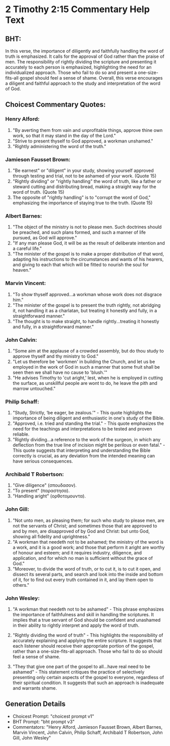 # 2 Timothy 2:15 Commentary Help Text

## BHT:
In this verse, the importance of diligently and faithfully handling the word of truth is emphasized. It calls for the approval of God rather than the praise of men. The responsibility of rightly dividing the scripture and presenting it accurately to each person is emphasized, highlighting the need for an individualized approach. Those who fail to do so and present a one-size-fits-all gospel should feel a sense of shame. Overall, this verse encourages a diligent and faithful approach to the study and interpretation of the word of God.

## Choicest Commentary Quotes:
### Henry Alford:
1. "By averting them from vain and unprofitable things, approve thine own work, so that it may stand in the day of the Lord." 
2. "Strive to present thyself to God approved, a workman unshamed."
3. "Rightly administering the word of the truth."

### Jamieson Fausset Brown:
1. "Be earnest" or "diligent" in your study, showing yourself approved through testing and trial, not to be ashamed of your work. (Quote 15)
2. "Rightly dividing" or "rightly handling" the word of truth, like a father or steward cutting and distributing bread, making a straight way for the word of truth. (Quote 15)
3. The opposite of "rightly handling" is to "corrupt the word of God," emphasizing the importance of staying true to the truth. (Quote 15)

### Albert Barnes:
1. "The object of the ministry is not to please men. Such doctrines should be preached, and such plans formed, and such a manner of life pursued, as God will approve."
2. "If any man please God, it will be as the result of deliberate intention and a careful life."
3. "The minister of the gospel is to make a proper distribution of that word, adapting his instructions to the circumstances and wants of his hearers, and giving to each that which will be fitted to nourish the soul for heaven."

### Marvin Vincent:
1. "To show thyself approved...a workman whose work does not disgrace him." 
2. "The minister of the gospel is to present the truth rightly, not abridging it, not handling it as a charlatan, but treating it honestly and fully, in a straightforward manner." 
3. "The thought is to make straight, to handle rightly...treating it honestly and fully, in a straightforward manner."

### John Calvin:
1. "Some aim at the applause of a crowded assembly, but do thou study to approve thyself and thy ministry to God."
2. "Let us therefore be 'workmen' in building the Church, and let us be employed in the work of God in such a manner that some fruit shall be seen then we shall have no cause to 'blush.'"
3. "He advises Timothy to 'cut aright,' lest, when he is employed in cutting the surface, as unskillful people are wont to do, he leave the pith and marrow untouched."

### Philip Schaff:
1. "Study, Strictly, ‘be eager, be zealous.’" - This quote highlights the importance of being diligent and enthusiastic in one's study of the Bible.
2. "Approved, i.e. tried and standing the trial." - This quote emphasizes the need for the teachings and interpretations to be tested and proven reliable.
3. "Rightly dividing...a reference to the work of the surgeon, in which any deflection from the true line of incision might be perilous or even fatal." - This quote suggests that interpreting and understanding the Bible correctly is crucial, as any deviation from the intended meaning can have serious consequences.

### Archibald T Robertson:
1. "Give diligence" (σπουδασον). 
2. "To present" (παραστησα). 
3. "Handling aright" (ορθοτομουντα).

### John Gill:
1. "Not unto men, as pleasing them; for such who study to please men, are not the servants of Christ; and sometimes those that are approved to and by men, are disapproved of by God and Christ: but unto God, showing all fidelity and uprightness."
2. "A workman that needeth not to be ashamed; the ministry of the word is a work, and it is a good work; and those that perform it aright are worthy of honour and esteem; and it requires industry, diligence, and application, and for which no man is sufficient without the grace of God."
3. "Moreover, to divide the word of truth, or to cut it, is to cut it open, and dissect its several parts, and search and look into the inside and bottom of it, for to find out every truth contained in it, and lay them open to others."

### John Wesley:
1. "A workman that needeth not to be ashamed" - This phrase emphasizes the importance of faithfulness and skill in handling the scriptures. It implies that a true servant of God should be confident and unashamed in their ability to rightly interpret and apply the word of truth.

2. "Rightly dividing the word of truth" - This highlights the responsibility of accurately explaining and applying the entire scripture. It suggests that each listener should receive their appropriate portion of the gospel, rather than a one-size-fits-all approach. Those who fail to do so should feel a sense of shame.

3. "They that give one part of the gospel to all...have real need to be ashamed" - This statement critiques the practice of selectively presenting only certain aspects of the gospel to everyone, regardless of their spiritual condition. It suggests that such an approach is inadequate and warrants shame.


## Generation Details
- Choicest Prompt: "choicest prompt v1"
- BHT Prompt: "bht prompt v3"
- Commentators: "Henry Alford, Jamieson Fausset Brown, Albert Barnes, Marvin Vincent, John Calvin, Philip Schaff, Archibald T Robertson, John Gill, John Wesley"
